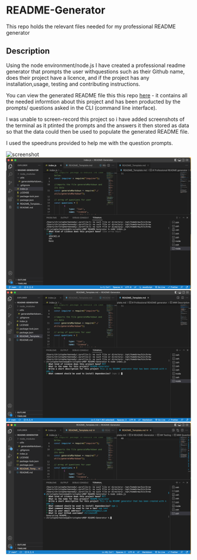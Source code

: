 # README-Generator

This repo holds the relevant files needed for my professional README generator

## Description

Using the node environment/node.js I have created a professional readme generator that prompts the user withquestions such as their Github name, does their project have a licence, and if the project has any installation,usage, testing and contributing instructions.

You can view the generated README file this this repo [here](https://github.com/chriskeno95/README-Generator/blob/main/README_Template.md) - it contains all the needed informtion about this project and has been producted by the prompts/ questions asked in the CLI (command line interface).

I was unable to screen-record this project so i have added screenshots of the terminal as it ptinted the prompts and the answers it then stored as data so that the data could then be used to populate the generated README file.

I used the speedruns provided to help me with the question prompts.

![screenshot](.images/screenshot1.png)
![screenshot](./images/screenshot2.png)
![screenshot](./images/screenshot3.png)
![screenshot](./images/screenshot4.png)

